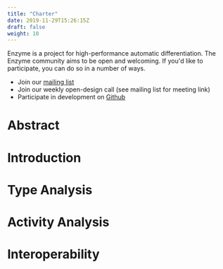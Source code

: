 ```yaml
---
title: "Charter"
date: 2019-11-29T15:26:15Z
draft: false
weight: 10
---
```


Enzyme is a project for high-performance automatic differentiation. The Enzyme community aims to be open and welcoming. If you'd like to participate, you can do so in a number of ways.

 * Join our [mailing list](https://groups.google.com/d/forum/enzyme-dev)
 * Join our weekly open-design call (see mailing list for meeting link)
 * Participate in development on [Github](https://github.com/wsmoses/Enzyme)


# Abstract

# Introduction

# Type Analysis

# Activity Analysis

# Interoperability

